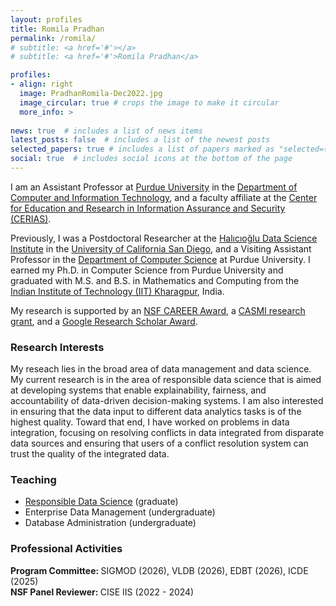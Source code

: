 ```yaml
---
layout: profiles
title: Romila Pradhan
permalink: /romila/
# subtitle: <a href='#'></a>
# subtitle: <a href='#'>Romila Pradhan</a>

profiles:
- align: right
  image: PradhanRomila-Dec2022.jpg
  image_circular: true # crops the image to make it circular
  more_info: >
    
news: true  # includes a list of news items
latest_posts: false  # includes a list of the newest posts
selected_papers: true # includes a list of papers marked as "selected={true}"
social: true  # includes social icons at the bottom of the page
---
```


I am an Assistant Professor at <a href="https://www.purdue.edu">Purdue University</a> in the <a href="https://polytechnic.purdue.edu/departments/computer-and-information-technology">Department of Computer and Information Technology</a>, and a faculty affiliate at the <a href="https://www.cerias.purdue.edu/">Center for Education and Research in Information Assurance and Security (CERIAS)</a>.

Previously, I was a Postdoctoral Researcher at the <a href="https://datascience.ucsd.edu/">Halıcıoğlu Data Science Institute</a> in the <a href="https://ucsd.edu/">University of California San Diego</a>, and a Visiting Assistant Professor in the <a href="https://www.cs.purdue.edu/">Department of Computer Science</a> at Purdue University. I earned my Ph.D. in Computer Science from Purdue University and graduated with M.S. and B.S. in Mathematics and Computing from the <a href="http://www.iitkgp.ac.in/">Indian Institute of Technology (IIT) Kharagpur</a>, India.

My research is supported by an <a href="https://www.nsf.gov/awardsearch/showAward?AWD_ID=2237149">NSF CAREER Award</a>, a <a href="https://casmi.northwestern.edu/research/projects/data-biases.html">CASMI research grant</a>, and a <a href="https://research.google/outreach/research-scholar-program/recipients/?category=2022">Google Research Scholar Award</a>.

<h3>Research Interests</h3>
My reseach lies in the broad area of data management and data science. My current research is in the area of responsible data science that is aimed at developing systems that enable explainability, fairness, and accountability of data-driven decision-making systems. I am also interested in ensuring that the data input to different data analytics tasks is of the highest quality. Toward that end, I have worked on problems in data integration, focusing on resolving conflicts in data integrated from disparate data sources and ensuring that users of a conflict resolution system can trust the quality of the integrated data.


<h3>Teaching</h3>
<ul>
  <li><a href="https://romilapradhan.github.io/teaching/">Responsible Data Science</a> (graduate)</li>
  <li>Enterprise Data Management (undergraduate)</li>
  <li>Database Administration (undergraduate)</li>
</ul>


<h3>Professional Activities</h3>

<b>Program Committee: </b> SIGMOD (2026), VLDB (2026), EDBT (2026), ICDE (2025)
<br><b>NSF Panel Reviewer: </b> CISE IIS (2022 - 2024)




